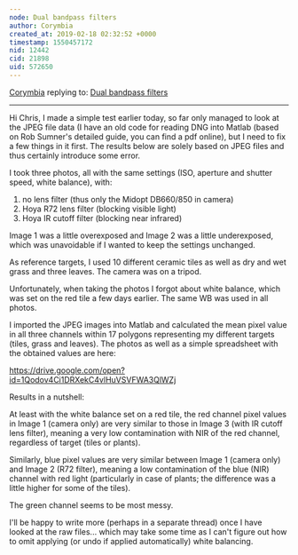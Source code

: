 ```yaml
---
node: Dual bandpass filters
author: Corymbia
created_at: 2019-02-18 02:32:52 +0000
timestamp: 1550457172
nid: 12442
cid: 21898
uid: 572650
---
```




[Corymbia](../profile/Corymbia) replying to: [Dual bandpass filters](../notes/cfastie/11-24-2015/dual-band-pass-filters)

----
Hi Chris,
I made a simple test earlier today, so far only managed to look at the JPEG file data (I have an old code for reading DNG into Matlab (based on Rob Sumner's detailed guide, you can find a pdf online), but I need to fix a few things in it first. The results below are solely based on JPEG files and thus certainly introduce some error.

I took three photos, all with the same settings (ISO, aperture and shutter speed, white balance), with:
1) no lens filter (thus only the Midopt DB660/850 in camera)
2) Hoya R72 lens filter (blocking visible light)
3) Hoya IR cutoff filter (blocking near infrared)

Image 1 was a little overexposed and Image 2 was a little underexposed, which was unavoidable if I wanted to keep the settings unchanged.

As reference targets, I used 10 different ceramic tiles as well as dry and wet grass and three leaves. The camera was on a tripod.

Unfortunately, when taking the photos I forgot about white balance, which was set on the red tile a few days earlier. The same WB was used in all photos.

I imported the JPEG images into Matlab and calculated the mean pixel value in all three channels within 17 polygons representing my different targets (tiles, grass and leaves). The photos as well as a simple spreadsheet with the obtained values are here:

https://drive.google.com/open?id=1Qodov4Ci1DRXekC4vlHuVSVFWA3QlWZj

Results in a nutshell:

At least with the white balance set on a red tile, the red channel pixel values in Image 1 (camera only) are very similar to those in Image 3 (with IR cutoff lens filter), meaning a very low contamination with NIR of the red channel, regardless of target (tiles or plants).

Similarly, blue pixel values are very similar between Image 1 (camera only) and Image 2 (R72 filter), meaning a low contamination of the blue (NIR) channel with red light (particularly in case of plants; the difference was a little higher for some of the tiles).

The green channel seems to be most messy.

I'll be happy to write more (perhaps in a separate thread) once I have looked at the raw files... which may take some time as I can't figure out how to omit applying (or undo if applied automatically) white balancing.
